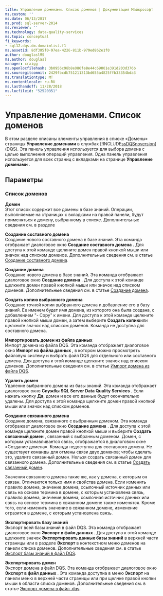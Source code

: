 ```yaml
---
title: Управление доменами. Список доменов | Документация Майкрософт
ms.custom: ''
ms.date: 06/13/2017
ms.prod: sql-server-2014
ms.reviewer: ''
ms.technology: data-quality-services
ms.topic: conceptual
f1_keywords:
- sql12.dqs.dm.domainlist.f1
ms.assetid: 8df305f0-97ea-4226-811b-979ed862e1f0
author: douglaslMS
ms.author: douglasl
manager: craigg
ms.openlocfilehash: 3b0956c98b8e086fe8e44c69001e391d203d376b
ms.sourcegitcommit: 2429fbcdb751211313bd655a4825ffb33354bda3
ms.translationtype: MT
ms.contentlocale: ru-RU
ms.lasthandoff: 11/28/2018
ms.locfileid: "52520351"
---
```

# <a name="domain-management-domain-list"></a>Управление доменами. Список доменов
  В этом разделе описаны элементы управления в списке «Домены» страницы **Управление доменами** в службах [!INCLUDE[ssDQSnoversion](../includes/ssdqsnoversion-md.md)] (DQS). Эта панель управления используется для выбора домена с целью выполнения операций управления. Одна панель управления используется для всех страниц с вкладками на странице **Управление доменами** .  
  
## <a name="options"></a>Параметры  
  
### <a name="domains-list"></a>Список доменов  
 **Домен**  
 Этот список содержит все домены в базе знаний. Операции, выполняемые на страницах с вкладками на правой панели, будут применяться к домену, выбранному в списке. Дополнительные сведения см. в разделе  
  
 **Создание составного домена**  
 Создание нового составного домена в базе знаний. Эта команда отображает диалоговое окно **Создание составного домена** . Для доступа к этой команде щелкните домен правой кнопкой мыши или значок над списком доменов. Дополнительные сведения см. в статье [Создание составного домена](../../2014/data-quality-services/create-a-composite-domain.md).  
  
 **Создание домена**  
 Создание нового домена в базе знаний. Эта команда отображает диалоговое окно **Создание домена** . Для доступа к этой команде щелкните домен правой кнопкой мыши или значок над списком доменов. Дополнительные сведения см. в статье [Создание домена](../../2014/data-quality-services/create-a-domain.md).  
  
 **Создать копию выбранного домена**  
 Создание точной копии выбранного домена и добавление его в базу знаний. Ее именем будет имя домена, из которого она была создана, с добавлением "- Copy" к имени. Для доступа к этой команде щелкните правой кнопкой мыши домен, а затем выберите **Создать копию**или щелкните значок над списком доменов. Команда не доступна для составного домена.  
  
 **Импортировать домен из файла данных**  
 Импорт домена из файла DQS. Эта команда отображает диалоговое окно **Импорт из файла данных** , в котором можно просмотреть файловую систему и выбрать файл DQS для отдельного или составного домена. Для доступа к этой команде щелкните значок над списком доменов. Дополнительные сведения см. в статье [Импорт домена из файла DQS](../../2014/data-quality-services/import-a-domain-from-a-dqs-file.md).  
  
 **Удалить домен**  
 Удаление выбранного домена из базы знаний. Эта команда отображает диалоговое окно **Службы SQL Server Data Quality Services** . Если нажать кнопку **Да**, домен и все его данные будут окончательно удалены. Для доступа к этой команде щелкните домен правой кнопкой мыши или значок над списком доменов.  
  
 **Создание связанного домена**  
 Создание домена, связанного с выбранным доменом. Эта команда отображает диалоговое окно **Создание домена** . Для доступа к этой команде щелкните домен правой кнопкой мыши и выберите **Создать связанный домен** , связанный с выбранным доменом. Домен, с которым устанавливается связь, отображается в диалоговом окне «Создание домена». Команда недоступна для составного домена. Не существует команды для отмены связи двух доменов; чтобы сделать это, удалите связанный домен. Нельзя создать связанный домен для связанного домена. Дополнительные сведения см. в статье [Создать связанный домен](../../2014/data-quality-services/create-a-linked-domain.md).  
  
 Значения связанного домена такие же, как у домена, с которым он связан. Отличаются только имя и свойства домена. Если изменить правило домена, значение домена, ссылочный источник данных или связь на основе термина в домене, с которым установлена связь, правило домена, значение домена, ссылочная источник данных или связь на основе термина в связанном домене также изменятся. Кроме того, если изменить значение в связанном домене, изменение отразится в домене, с которым установлена связь.  
  
 **Экспортировать базу знаний**  
 Экспорт всей базы знаний в файл DQS. Эта команда отображает диалоговое окно **Экспорт в файл данных** . Для доступа к этой команде щелкните значок **Экспортировать данные базы знаний** в верхней части страницы или в разделе **Экспорт** в контекстном меню доменов на панели списка доменов. Дополнительные сведения см. в статье [Экспорт базы знаний в файл DQS](../../2014/data-quality-services/export-a-knowledge-base-to-a-dqs-file.md).  
  
 **Экспортировать домен**  
 Экспорт домена в файл DQS. Эта команда отображает диалоговое окно **Экспорт в файл данных** . Эта команда доступна в меню **Экспорт** на панели меню в верхней части страницы или при щелчке правой кнопки мыши в области списка доменов. Дополнительные сведения см. в статье [Экспорт домена в файл .dqs](../../2014/data-quality-services/export-a-domain-to-a-dqs-file.md).  
  
  
